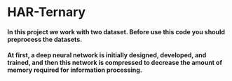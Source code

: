 # HAR-Ternary
#### In this project we work with two dataset. Before use this code you should preprocess the datasets.
#### At first, a deep neural network is initially designed, developed, and trained, and then this network is compressed to decrease the amount of memory required for information processing.